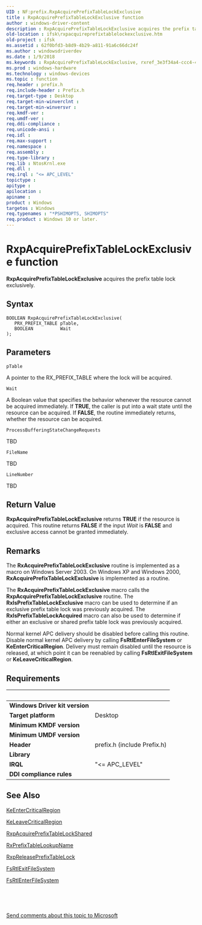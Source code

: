 ```yaml
---
UID : NF:prefix.RxpAcquirePrefixTableLockExclusive
title : RxpAcquirePrefixTableLockExclusive function
author : windows-driver-content
description : RxpAcquirePrefixTableLockExclusive acquires the prefix table lock exclusively.
old-location : ifsk\rxpacquireprefixtablelockexclusive.htm
old-project : ifsk
ms.assetid : 62f0bfd3-b8d9-4b29-a811-91a6c66dc24f
ms.author : windowsdriverdev
ms.date : 1/9/2018
ms.keywords : RxpAcquirePrefixTableLockExclusive, rxref_3e3f34a4-ccc4-434b-9df0-b320923178d3.xml, ifsk.rxpacquireprefixtablelockexclusive, prefix/RxpAcquirePrefixTableLockExclusive, RxpAcquirePrefixTableLockExclusive function [Installable File System Drivers]
ms.prod : windows-hardware
ms.technology : windows-devices
ms.topic : function
req.header : prefix.h
req.include-header : Prefix.h
req.target-type : Desktop
req.target-min-winverclnt : 
req.target-min-winversvr : 
req.kmdf-ver : 
req.umdf-ver : 
req.ddi-compliance : 
req.unicode-ansi : 
req.idl : 
req.max-support : 
req.namespace : 
req.assembly : 
req.type-library : 
req.lib : NtosKrnl.exe
req.dll : 
req.irql : "<= APC_LEVEL"
topictype : 
apitype : 
apilocation : 
apiname : 
product : Windows
targetos : Windows
req.typenames : "*PSHIMOPTS, SHIMOPTS"
req.product : Windows 10 or later.
---
```



# RxpAcquirePrefixTableLockExclusive function
<b>RxpAcquirePrefixTableLockExclusive</b> acquires the prefix table lock exclusively.

## Syntax

````
BOOLEAN RxpAcquirePrefixTableLockExclusive(
   PRX_PREFIX_TABLE pTable,
   BOOLEAN          Wait
);
````

## Parameters

`pTable`

A pointer to the RX_PREFIX_TABLE where the lock will be acquired.

`Wait`

A Boolean value that specifies the behavior whenever the resource cannot be acquired immediately. If <b>TRUE</b>, the caller is put into a wait state until the resource can be acquired. If <b>FALSE</b>, the routine immediately returns, whether the resource can be acquired.

`ProcessBufferingStateChangeRequests`

TBD

`FileName`

TBD

`LineNumber`

TBD


## Return Value

<b>RxpAcquirePrefixTableLockExclusive</b> returns <b>TRUE</b> if the resource is acquired. This routine returns <b>FALSE</b> if the input <i>Wait</i> is <b>FALSE</b> and exclusive access cannot be granted immediately.

## Remarks

The <b>RxAcquirePrefixTableLockExclusive</b> routine is implemented as a macro on Windows Server 2003. On Windows XP and Windows 2000, <b>RxAcquirePrefixTableLockExclusive </b>is implemented as a routine. 

The <b>RxAcquirePrefixTableLockExclusive</b> macro calls the  <b>RxpAcquirePrefixTableLockExclusive</b> routine. The <b>RxIsPrefixTableLockExclusive</b> macro can be used to determine if an exclusive prefix table lock was previously acquired. The <b>RxIsPrefixTableLockAcquired</b> macro can also be used to determine if either an exclusive or shared prefix table lock was previously acquired. 

Normal kernel APC delivery should be disabled before calling this routine. Disable normal kernel APC delivery by calling <b>FsRtlEnterFileSystem</b> or <b>KeEnterCriticalRegion</b>. Delivery must remain disabled until the resource is released, at which point it can be reenabled by calling <b>FsRtlExitFileSystem</b> or <b>KeLeaveCriticalRegion</b>.

## Requirements
| &nbsp; | &nbsp; |
| ---- |:---- |
| **Windows Driver kit version** |  |
| **Target platform** | Desktop |
| **Minimum KMDF version** |  |
| **Minimum UMDF version** |  |
| **Header** | prefix.h (include Prefix.h) |
| **Library** |  |
| **IRQL** | "<= APC_LEVEL" |
| **DDI compliance rules** |  |

## See Also

<a href="..\ntddk\nf-ntddk-keentercriticalregion.md">KeEnterCriticalRegion</a>

<a href="..\ntddk\nf-ntddk-keleavecriticalregion.md">KeLeaveCriticalRegion</a>

<a href="..\prefix\nf-prefix-rxpacquireprefixtablelockshared.md">RxpAcquirePrefixTableLockShared</a>

<a href="..\prefix\nf-prefix-rxprefixtablelookupname.md">RxPrefixTableLookupName</a>

<a href="..\prefix\nf-prefix-rxpreleaseprefixtablelock.md">RxpReleasePrefixTableLock</a>

<a href="https://msdn.microsoft.com/library/windows/hardware/ff545908">FsRtlExitFileSystem</a>

<a href="https://msdn.microsoft.com/library/windows/hardware/ff545900">FsRtlEnterFileSystem</a>

 

 

<a href="mailto:wsddocfb@microsoft.com?subject=Documentation%20feedback [ifsk\ifsk]:%20RxpAcquirePrefixTableLockExclusive function%20 RELEASE:%20(1/9/2018)&amp;body=%0A%0APRIVACY STATEMENT%0A%0AWe use your feedback to improve the documentation. We don't use your email address for any other purpose, and we'll remove your email address from our system after the issue that you're reporting is fixed. While we're working to fix this issue, we might send you an email message to ask for more info. Later, we might also send you an email message to let you know that we've addressed your feedback.%0A%0AFor more info about Microsoft's privacy policy, see http://privacy.microsoft.com/en-us/default.aspx." title="Send comments about this topic to Microsoft">Send comments about this topic to Microsoft</a>